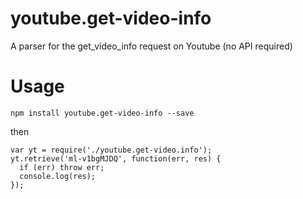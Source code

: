 # youtube.get-video-info
A parser for the get_video_info request on Youtube (no API required)

# Usage
```
npm install youtube.get-video-info --save
```
then
```
var yt = require('./youtube.get-video.info');
yt.retrieve('ml-v1bgMJDQ', function(err, res) {
  if (err) throw err;
  console.log(res);
});
```
